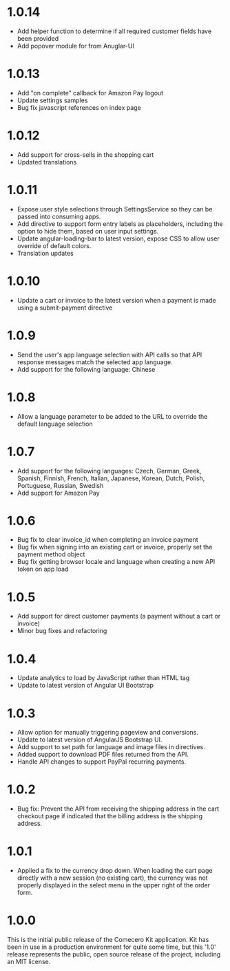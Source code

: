 ﻿<a name="1.0.14"></a>
# 1.0.14

- Add helper function to determine if all required customer fields have been provided
- Add popover module for from Anuglar-UI

<a name="1.0.13"></a>
# 1.0.13

- Add "on complete" callback for Amazon Pay logout
- Update settings samples
- Bug fix javascript references on index page

<a name="1.0.12"></a>
# 1.0.12

- Add support for cross-sells in the shopping cart
- Updated translations

<a name="1.0.11"></a>
# 1.0.11

- Expose user style selections through SettingsService so they can be passed into consuming apps.
- Add directive to support form entry labels as placeholders, including the option to hide them, based on user input settings.
- Update angular-loading-bar to latest version, expose CSS to allow user override of default colors.
- Translation updates

<a name="1.0.10"></a>
# 1.0.10

- Update a cart or invoice to the latest version when a payment is made using a submit-payment directive

<a name="1.0.9"></a>
# 1.0.9

- Send the user's app language selection with API calls so that API response messages match the selected app language.
- Add support for the following language: Chinese

<a name="1.0.8"></a>
# 1.0.8

- Allow a language parameter to be added to the URL to override the default language selection

<a name="1.0.7"></a>
# 1.0.7

- Add support for the following languages: Czech, German, Greek, Spanish, Finnish, French, Italian, Japanese, Korean, Dutch, Polish, Portuguese, Russian, Swedish
- Add support for Amazon Pay

<a name="1.0.6"></a>
# 1.0.6

- Bug fix to clear invoice_id when completing an invoice payment
- Bug fix when signing into an existing cart or invoice, properly set the payment method object
- Bug fix getting browser locale and language when creating a new API token on app load

<a name="1.0.5"></a>
# 1.0.5

- Add support for direct customer payments (a payment without a cart or invoice)
- Minor bug fixes and refactoring

<a name="1.0.4"></a>
# 1.0.4

- Update analytics to load by JavaScript rather than HTML tag
- Update to latest version of Angular UI Bootstrap

<a name="1.0.3"></a>
# 1.0.3

- Allow option for manually triggering pageview and conversions.
- Update to latest version of AngularJS Bootstrap UI.
- Add support to set path for language and image files in directives.
- Added support to download PDF files returned from the API.
- Handle API changes to support PayPal recurring payments.

<a name="1.0.2"></a>
# 1.0.2

- Bug fix: Prevent the API from receiving the shipping address in the cart checkout page if indicated that the billing address is the shipping address.

<a name="1.0.1"></a>
# 1.0.1

- Applied a fix to the currency drop down. When loading the cart page directly with a new session (no existing cart), the currency was not properly displayed in the select menu in the upper right of the order form.

<a name="1.0.0"></a>
# 1.0.0

This is the initial public release of the Comecero Kit application. Kit has been in use in a production environment for quite some time, but this '1.0' release represents the public, open source release of the project, including an MIT license.

